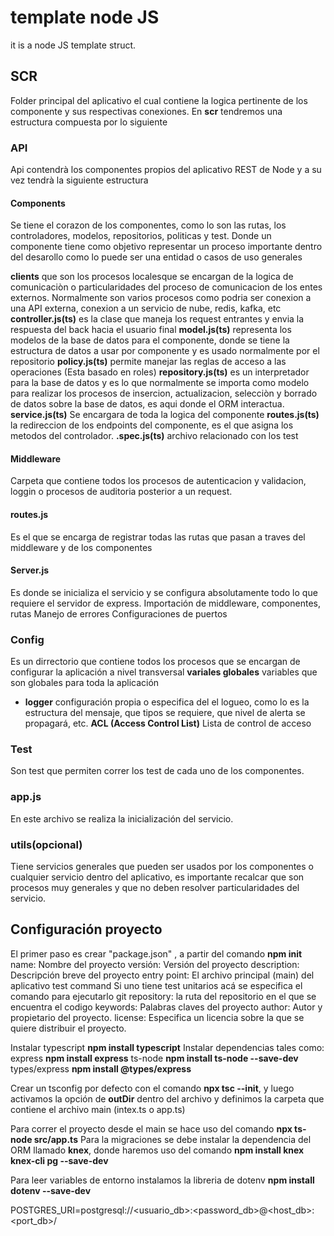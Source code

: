 # template node JS
it is a node JS template struct.

## SCR
Folder principal del aplicativo el cual contiene la logica pertinente de los componente y sus respectivas conexiones. 
En **scr** tendremos una estructura compuesta por lo siguiente
### API
Api contendrà los componentes propios del aplicativo REST de Node y a su vez tendrà la siguiente estructura
#### Components
Se tiene el corazon de los componentes, como lo son las rutas, los controladores, modelos, repositorios, politicas y test.
Donde un componente tiene como objetivo representar un proceso importante dentro del desarollo como lo puede ser una entidad o casos de uso generales

**clients** que son los procesos localesque se encargan de la logica de comunicaciòn o particularidades del proceso de comunicacion de los entes externos. Normalmente son varios procesos como podria ser conexion a una API externa, conexion a un servicio de nube, redis, kafka, etc
**controller.js(ts)** es la clase que maneja los request entrantes y envia la respuesta del back hacia el usuario final
**model.js(ts)** representa los modelos de la base de datos para el componente, donde se tiene la estructura de datos a usar por componente y es usado normalmente por el repositorio
**policy.js(ts)** permite manejar las reglas de acceso a las operaciones (Esta basado en roles)
**repository.js(ts)** es un interpretador para la base de datos y es lo que normalmente se importa como modelo para realizar los procesos de insercion, actualizacion, selecciòn y borrado de datos sobre la base de datos, es aqui donde el ORM interactua.
**service.js(ts)** Se encargara de toda la logica del componente
**routes.js(ts)** la redireccion de los endpoints del componente, es el que asigna los metodos del controlador.
**<componente>.spec.js(ts)** archivo relacionado con los test
#### Middleware 
Carpeta que contiene todos los procesos de autenticacion y validacion, loggin o procesos de auditoria posterior a un request.
#### routes.js
Es el que se encarga de registrar todas las rutas que pasan a traves del middleware y de los componentes 
#### Server.js
Es donde se inicializa el servicio y se configura absolutamente todo lo que requiere el servidor de express.
Importación de middleware, componentes, rutas
Manejo de errores
Configuraciones de puertos
### Config
Es un dirrectorio que contiene todos los procesos que se encargan de configurar la aplicación a nivel transversal
**variales globales** variables que son globales para toda la aplicación
* **logger** configuración propia o especifica del el logueo, como lo es la estructura del mensaje, que tipos se requiere, que nivel de alerta se propagará, etc.
**ACL (Access Control List)** Lista de control de acceso
### Test
Son test que permiten correr los test de cada uno de los componentes.
### app.js
En este archivo se realiza la inicialización del servicio.
### utils(opcional)
Tiene servicios generales que pueden ser usados por los componentes o cualquier servicio dentro del aplicativo, es importante recalcar que son procesos muy generales y que no deben resolver particularidades del servicio.

## Configuración proyecto
El primer paso es crear "package.json" , a partir del comando **npm init**
    name: Nombre del proyecto
    versión: Versión del proyecto
    description: Descripción breve del proyecto
    entry point: El archivo principal (main) del aplicativo
    test command Si uno tiene test unitarios acá se especifica el comando para ejecutarlo
    git repository: la ruta del repositorio en el que se encuentra el codigo
    keywords: Palabras claves del proyecto
    author: Autor y propietario del proyecto.
    license: Especifica un licencia sobre la que se quiere distribuir el proyecto.

Instalar typescript **npm install typescript** 
Instalar dependencias tales como:
    express **npm install express**
    ts-node **npm install ts-node --save-dev**
    types/express **npm install @types/express**

Crear un tsconfig por defecto con el comando **npx tsc --init**, y luego activamos la opción de **outDir** dentro del archivo y definimos la carpeta que contiene el archivo main (intex.ts o app.ts)

Para correr el proyecto desde el main se hace uso del comando **npx ts-node src/app.ts**
Para la migraciones se debe instalar la dependencia del ORM llamado **knex**, donde haremos uso del comando **npm install knex knex-cli pg --save-dev**

Para leer variables de entorno instalamos la libreria de dotenv **npm install dotenv --save-dev**

POSTGRES_URI=postgresql://<usuario_db>:<password_db>@<host_db>:<port_db>/<database>

















